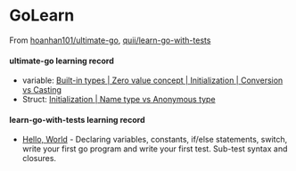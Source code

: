 # GoLearn
From [hoanhan101/ultimate-go](https://github.com/hoanhan101/ultimate-go), [quii/learn-go-with-tests](https://github.com/quii/learn-go-with-tests) 



#### ultimate-go learning record
+ variable: [Built-in types | Zero value concept | Initialization | Conversion vs Casting](/ultimatego/language/variable.go)
+ Struct: [Initialization | Name type vs Anonymous type](/ultimatego/language/struct.go)

#### learn-go-with-tests learning record
+ [Hello, World](/learngowithtests/hello) - Declaring variables, constants, if/else statements, switch, write your first go program and write your first test. Sub-test syntax and closures.